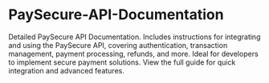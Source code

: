 # PaySecure-API-Documentation
Detailed PaySecure API Documentation. Includes instructions for integrating and using the PaySecure API, covering authentication, transaction management, payment processing, refunds, and more. Ideal for developers to implement secure payment solutions. View the full guide for quick integration and advanced features.

